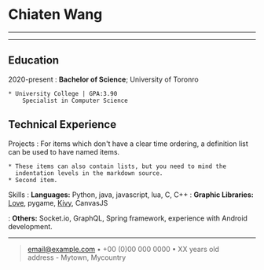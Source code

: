Chiaten Wang
============


-----------

----
Education
---------

2020-present
:   **Bachelor of Science**; University of Toronro

    * University College | GPA:3.90
        Specialist in Computer Science

Technical Experience
--------------------

Projects
:   For items which don't have a clear time ordering, a definition
    list can be used to have named items.

    * These items can also contain lists, but you need to mind the
      indentation levels in the markdown source.
    * Second item.


Skills
:   **Languages:** 
    Python, java, javascript, lua, C, C++
:   **Graphic Libraries:**
    [Love](https://love2d.org/), pygame, [Kivy](https://kivy.org/#home), CanvasJS 

:   **Others:**
    Socket.io, GraphQL, Spring framework, experience with Android development.

[ref]: https://github.com/githubuser/superlongprojectname


----

> <email@example.com> • +00 (0)00 000 0000 • XX years old\
> address - Mytown, Mycountry
